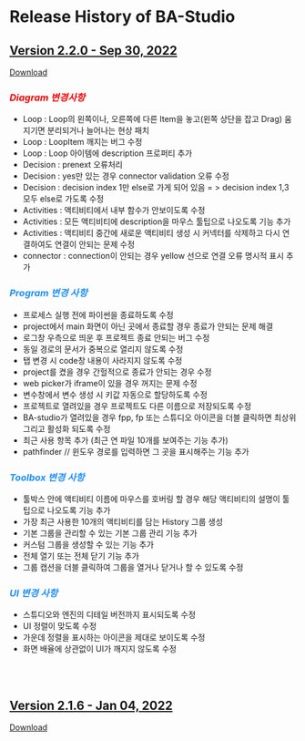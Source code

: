# **Release History of BA-Studio**

## <u>**Version 2.2.0 - Sep 30, 2022**</u>                 
[ Download](https://download.batem.com) 

### <span style="color:red">*Diagram 변경사항*</span>
- Loop : Loop의 왼쪽이나, 오른쪽에 다른 Item을 놓고(왼쪽 상단을 잡고 Drag) 움지기면 분리되거나 늘어나는 현상 패치
- Loop : LoopItem 깨지는 버그 수정
- Loop : Loop 아이템에 description 프로퍼티 추가
- Decision : prenext 오류처리
- Decision : yes만 있는 경우 connector validation 오류 수정
- Decision : decision index 1만 else로 가게 되어 있음 = > decision index 1,3 모두 else로 가도록 수정
- Activities : 액티비티에서 내부 함수가 안보이도록 수정
- Activities : 모든 액티비티에 description을 마우스 툴팁으로 나오도록 기능 추가
- Activities : 액티비티 중간에 새로운 액티비티 생성 시 커넥터를 삭제하고 다시 연결하여도 연결이 안되는 문제 수정
- connector : connection이 안되는 경우 yellow 선으로 연결 오류 명시적 표시 추가  

### <span style="color:dodgerblue">*Program 변경 사항*</span>
- 프로세스 실행 전에 파이썬을 종료하도록 수정  
- project에서 main 화면이 아닌 곳에서 종료할 경우 종료가 안되는 문제 해결  
- 로그창 우측으로 띄운 후 프로젝트 종료 안되는 버그 수정
- 동일 경로의 문서가 중복으로 열리지 않도록 수정
- 탭 변경 시 code창 내용이 사라지지 않도록 수정
- project를 켰을 경우 간헐적으로 종료가 안되는 경우 수정
- web picker가 iframe이 있을 경우 꺼지는 문제 수정
- 변수창에서 변수 생성 시 키값 자동으로 할당하도록 수정
- 프로젝트로 열려있을 경우 프로젝트도 다른 이름으로 저장되도록 수정
- BA-studio가 열려있을 경우 fpp, fp 또는 스튜디오 아이콘을 더블 클릭하면 최상위 그리고 활성화 되도록 수정
- 최근 사용 항목 추가 (최근 연 파일 10개를 보여주는 기능 추가)
- pathfinder // 윈도우 경로를 입력하면 그 곳을 표시해주는 기능 추가

### <span style="color:dodgerblue">*Toolbox 변경 사항*</span>
- 툴박스 안에 액티비티 이름에 마우스를 호버링 할 경우 해당 액티비티의 설명이 툴팁으로 나오도록 기능 추가
- 가장 최근 사용한 10개의 액티비티를 담는 History 그룹 생성 
- 기본 그룹을 관리할 수 있는 기본 그룹 관리 기능 추가
- 커스텀 그룹을 생성할 수 있는 기능 추가
- 전체 열기 또는 전체 닫기 기능 추가
- 그룹 캡션을 더블 클릭하여 그룹을 열거나 닫거나 할 수 있도록 수정

### <span style="color:dodgerblue">*UI 변경 사항*</span>
- 스튜디오와 엔진의 디테일 버전까지 표시되도록 수정
- UI 정렬이 맞도록 수정
- 가운데 정렬을 표시하는 아이콘을 제대로 보이도록 수정
- 화면 배율에 상관없이 UI가 깨지지 않도록 수정

<br>
<br>

## <u>**Version 2.1.6 - Jan 04, 2022**</u>                 
[ Download](https://download.batem.com) 
